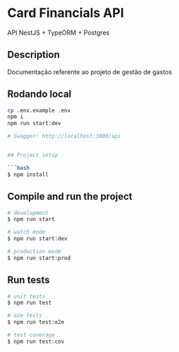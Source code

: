 

# Card Financials API

API NestJS + TypeORM + Postgres

## Description

Documentação referente ao projeto de gestão de gastos

## Rodando local
```bash
cp .env.example .env
npm i
npm run start:dev

# Swagger: http://localhost:3000/api


## Project setup

```bash
$ npm install
```

## Compile and run the project

```bash
# development
$ npm run start

# watch mode
$ npm run start:dev

# production mode
$ npm run start:prod
```

## Run tests

```bash
# unit tests
$ npm run test

# e2e tests
$ npm run test:e2e

# test coverage
$ npm run test:cov
```